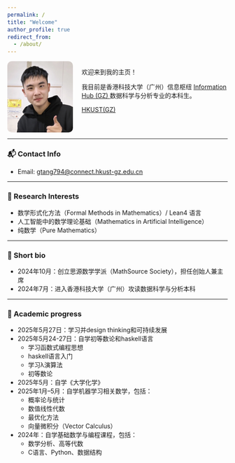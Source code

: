 ```yaml
---
permalink: /
title: "Welcome"
author_profile: true
redirect_from:
  - /about/
---
```


<div style="display: flex; align-items: flex-start; gap: 20px;">
  <img src="/images/avatar.png" alt="My photo" style="width: 150px; border-radius: 10px;" loading="lazy">

  <div>
    <p>欢迎来到我的主页！</p>
    <p>
      我目前是香港科技大学（广州）信息枢纽
      <a href="https://www.hkust-gz.edu.cn/academics/hubs-and-thrust-areas/information-hub/" target="_blank">
        Information Hub (GZ)
      </a>
      数据科学与分析专业的本科生。
    </p>
    <p>
      <a href="https://www.hkust-gz.edu.cn/" target="_blank">HKUST(GZ)</a>
    </p>
  </div>
</div>

---

### 📬 Contact Info
- Email: gtang794@connect.hkust-gz.edu.cn

---

### 🔬 Research Interests
- 数学形式化方法（Formal Methods in Mathematics）/ Lean4 语言  
- 人工智能中的数学理论基础（Mathematics in Artificial Intelligence）  
- 纯数学（Pure Mathematics）  

---

### 👤 Short bio
- 2024年10月：创立思源数学学派（MathSource Society），担任创始人兼主席  
- 2024年7月：进入香港科技大学（广州）攻读数据科学与分析本科  

---

### 📘 Academic progress
- 2025年5月27日：学习并design thinking和可持续发展
- 2025年5月24-27日：自学初等数论和haskell语言
  - 学习函数式编程思想
  - haskell语言入门
  - 学习λ演算法
  - 初等数论
- 2025年5月：自学《大学化学》
- 2025年1月–5月：自学机器学习相关数学，包括：
  - 概率论与统计
  - 数值线性代数
  - 最优化方法
  - 向量微积分（Vector Calculus）
- 2024年：自学基础数学与编程课程，包括：
  - 数学分析、高等代数
  - C语言、Python、数据结构
